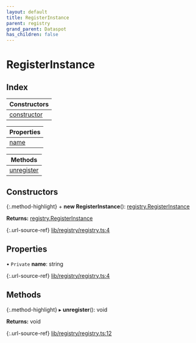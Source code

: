 ```yaml
---
layout: default
title: RegisterInstance
parent: registry
grand_parent: Dataspot
has_children: false
---
```


# RegisterInstance

## Index

| Constructors |
|-----------|
| [constructor](#constructor) |

| Properties |
|-----------|
| [name](#name) |

| Methods |
|-----------|
| [unregister](#unregister) |

## Constructors

{:.method-highlight}
\+ **new RegisterInstance**(): [registry.RegisterInstance](../registry_registerinstance)

**Returns:** [registry.RegisterInstance](../registry_registerinstance)

{:.url-source-ref}
[lib/registry/registry.ts:4](https://github.com/ascentcore/dataspot/blob/bdbcf73/lib/registry/registry.ts#L4)

## Properties

• `Private` **name**: string

{:.url-source-ref}
[lib/registry/registry.ts:4](https://github.com/ascentcore/dataspot/blob/bdbcf73/lib/registry/registry.ts#L4)

## Methods

{:.method-highlight}
▸ **unregister**(): void

**Returns:** void

{:.url-source-ref}
[lib/registry/registry.ts:12](https://github.com/ascentcore/dataspot/blob/bdbcf73/lib/registry/registry.ts#L12)
